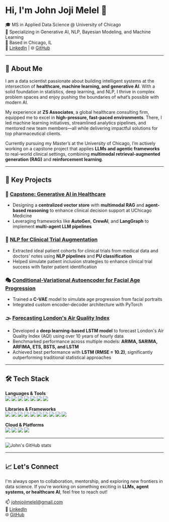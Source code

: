 # Hi, I'm John Joji Melel 👋

🎓 MS in Applied Data Science @ University of Chicago  
🧠 Specializing in Generative AI, NLP, Bayesian Modeling, and Machine Learning  
📍 Based in Chicago, IL  
🔗 [LinkedIn](https://www.linkedin.com/in/johnmelel) | 🌐 [GitHub](https://github.com/johnmelel)

---

## 🧭 About Me

I am a data scientist passionate about building intelligent systems at the intersection of **healthcare, machine learning, and generative AI**. With a solid foundation in statistics, deep learning, and NLP, I thrive in complex problem spaces and enjoy pushing the boundaries of what’s possible with modern AI.

My experience at **ZS Associates**, a global healthcare consulting firm, equipped me to excel in **high-pressure, fast-paced environments**. There, I led machine learning initiatives, streamlined analytics pipelines, and mentored new team members—all while delivering impactful solutions for top pharmaceutical clients.

Currently pursuing my Master’s at the University of Chicago, I’m actively working on a capstone project that applies **LLMs and agentic frameworks** to real-world clinical settings, combining **multimodal retrieval-augmented generation (RAG)** and **reinforcement learning**.

---

## 🔬 Key Projects

### 🧠 [Capstone: Generative AI in Healthcare](https://github.com/johnmelel/capstone)
- Designing a **centralized vector store** with **multimodal RAG** and **agent-based reasoning** to enhance clinical decision support at UChicago Medicine
- Leveraging frameworks like **AutoGen**, **CrewAI**, and **LangGraph** to implement **multi-agent LLM pipelines**

### 🧪 [NLP for Clinical Trial Augmentation](https://github.com/johnmelel/MachineLearning1_CT)
- Extracted ideal patient cohorts for clinical trials from medical data and doctors’ notes using **NLP pipelines** and **PU classification**
- Helped simulate patient inclusion strategies to enhance clinical trial success with faster patient identification

### 🎭 [Conditional-Variational Autoencoder for Facial Age Progression](https://github.com/bhstoller/AgeTransform-VAE)
- Trained a **C-VAE** model to simulate age progression from facial portraits
- Integrated custom encoder-decoder architecture with PyTorch

### 🌫 [Forecasting London's Air Quality Index](https://github.com/johnmelel/TimeSeries_AQI_Forecasting)
- Developed a **deep learning-based LSTM model** to forecast London's Air Quality Index (AQI) using over 10 years of hourly data
- Benchmarked performance across multiple models: **ARIMA, SARIMA, ARFIMA, ETS, BSTS, and LSTM**
- Achieved best performance with **LSTM (RMSE = 10.2)**, significantly outperforming traditional statistical approaches

---

## 🛠 Tech Stack

<div align="left">

**Languages & Tools**  
<img src="https://img.shields.io/badge/-Python-black?style=flat-square&logo=python" />
<img src="https://img.shields.io/badge/-SQL-black?style=flat-square&logo=postgresql" />
<img src="https://img.shields.io/badge/-R-black?style=flat-square&logo=r" />
<img src="https://img.shields.io/badge/-C++-black?style=flat-square&logo=c%2B%2B" />
<img src="https://img.shields.io/badge/-Cypher-black?style=flat-square&logo=neo4j" />
<img src="https://img.shields.io/badge/-PySpark-black?style=flat-square&logo=apachespark" />
<img src="https://img.shields.io/badge/-Tableau-black?style=flat-square&logo=tableau" />

**Libraries & Frameworks**  
<img src="https://img.shields.io/badge/-PyTorch-black?style=flat-square&logo=pytorch" />
<img src="https://img.shields.io/badge/-TensorFlow-black?style=flat-square&logo=tensorflow" />
<img src="https://img.shields.io/badge/-Keras-black?style=flat-square&logo=keras" />
<img src="https://img.shields.io/badge/-scikit--learn-black?style=flat-square&logo=scikitlearn" />
<img src="https://img.shields.io/badge/-XGBoost-black?style=flat-square&logo=marketo" />
<img src="https://img.shields.io/badge/-Seaborn-black?style=flat-square&logo=seaborn" />
<img src="https://img.shields.io/badge/-spaCy-black?style=flat-square&logo=spacy" />
<img src="https://img.shields.io/badge/-Hugging%20Face-black?style=flat-square&logo=huggingface" />
<img src="https://img.shields.io/badge/-LangChain-black?style=flat-square&logo=openai" />
<img src="https://img.shields.io/badge/-CrewAI-black?style=flat-square&logo=agent" />

**Cloud & Platforms**  
<img src="https://img.shields.io/badge/-AWS-black?style=flat-square&logo=amazonaws" />
<img src="https://img.shields.io/badge/-GCP-black?style=flat-square&logo=googlecloud" />
<img src="https://img.shields.io/badge/-Dataiku-black?style=flat-square&logo=dataiku" />
<img src="https://img.shields.io/badge/-Snowflake-black?style=flat-square&logo=snowflake" />

</div>

---

![John's GitHub stats](https://github-readme-stats.vercel.app/api?username=johnmelel&show_icons=true&theme=default)

---

## 📈 Let's Connect

I'm always open to collaboration, mentorship, and exploring new frontiers in data science. If you're working on something exciting in **LLMs, agent systems, or healthcare AI**, feel free to reach out!

📫 [johnjojimelel@gmail.com](mailto:johnjojimelel@gmail.com)  
🔗 [LinkedIn](https://www.linkedin.com/in/johnmelel)  
🌐 [GitHub](https://github.com/johnmelel)
